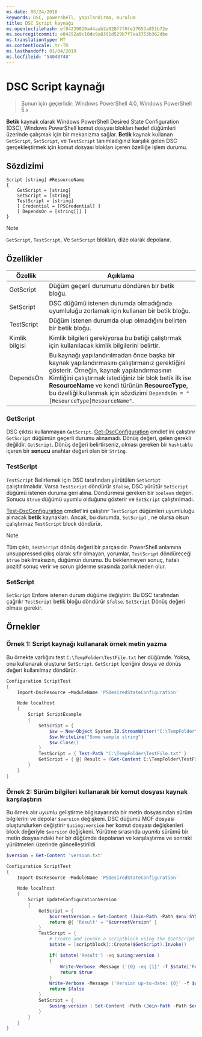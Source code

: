 ```yaml
---
ms.date: 08/24/2018
keywords: DSC, powershell, yapılandırma, Kurulum
title: DSC Script kaynağı
ms.openlocfilehash: ef84239820a44aab2a028f7f0fe17653a851b72e
ms.sourcegitcommit: e04292a9c10de9a8391d529b7f7aa3753b362dbe
ms.translationtype: MT
ms.contentlocale: tr-TR
ms.lasthandoff: 01/04/2019
ms.locfileid: "54048740"
---
```

# <a name="dsc-script-resource"></a>DSC Script kaynağı

> Şunun için geçerlidir: Windows PowerShell 4.0, Windows PowerShell 5.x

**Betik** kaynak olarak Windows PowerShell Desired State Configuration (DSC), Windows PowerShell komut dosyası blokları hedef düğümleri üzerinde çalışmak için bir mekanizma sağlar. **Betik** kaynak kullanan `GetScript`, `SetScript`, ve `TestScript` tanımladığınız karşılık gelen DSC gerçekleştirmek için komut dosyası blokları içeren özelliğe işlem durumu.

## <a name="syntax"></a>Sözdizimi

```
Script [string] #ResourceName
{
    GetScript = [string]
    SetScript = [string]
    TestScript = [string]
    [ Credential = [PSCredential] ]
    [ DependsOn = [string[]] ]
}
```

> [!NOTE]
> `GetScript`, `TestScript`, Ve `SetScript` blokları, dize olarak depolanır.

## <a name="properties"></a>Özellikler

|Özellik|Açıklama|
|--------|-----------|
|GetScript|Düğüm geçerli durumunu döndüren bir betik bloğu.|
|SetScript|DSC düğümü istenen durumda olmadığında uyumluluğu zorlamak için kullanan bir betik bloğu.|
|TestScript|Düğüm istenen durumda olup olmadığını belirten bir betik bloğu.|
|Kimlik bilgisi| Kimlik bilgileri gerekiyorsa bu betiği çalıştırmak için kullanılacak kimlik bilgilerini belirtir.|
|DependsOn| Bu kaynağı yapılandırılmadan önce başka bir kaynak yapılandırmasını çalıştırmanız gerektiğini gösterir. Örneğin, kaynak yapılandırmasının Kimliğini çalıştırmak istediğiniz bir blok betik ilk ise **ResourceName** ve kendi türünün **ResourceType**, bu özelliği kullanmak için sözdizimi `DependsOn = "[ResourceType]ResourceName"`.

### <a name="getscript"></a>GetScript

DSC çıktısı kullanmayan `GetScript`. [Get-DscConfiguration](/powershell/module/PSDesiredStateConfiguration/Get-DscConfiguration) cmdlet'ini çalıştırır `GetScript` düğümün geçerli durumu alınamadı. Dönüş değeri, gelen gerekli değildir. `GetScript`. Dönüş değeri belirtirseniz, olması gereken bir `hashtable` içeren bir **sonucu** anahtar değeri olan bir `String`.

### <a name="testscript"></a>TestScript

`TestScript` Belirlemek için DSC tarafından yürütülen `SetScript` çalıştırılmalıdır. Varsa `TestScript` döndürür `$false`, DSC yürütür `SetScript` düğümü istenen duruma geri alma. Döndürmesi gereken bir `boolean` değeri. Sonucu `$true` düğümü uyumlu olduğunu gösterir ve `SetScript` çalıştırılmadı.

[Test-DscConfiguration](/powershell/module/PSDesiredStateConfiguration/Test-DscConfiguration) cmdlet'ini çalıştırır `TestScript` düğümleri uyumluluğu alınacak **betik** kaynakları. Ancak, bu durumda, `SetScript` , ne olursa olsun çalıştırmaz `TestScript` block döndürür.

> [!NOTE]
> Tüm çıktı, `TestScript` dönüş değeri bir parçasıdır. PowerShell anlamına unsuppressed çıkış olarak sıfır olmayan, yorumlar, `TestScript` döndüreceği `$true` bakılmaksızın, düğümün durumu.
> Bu beklenmeyen sonuç, hatalı pozitif sonuç verir ve sorun giderme sırasında zorluk neden olur.

### <a name="setscript"></a>SetScript

`SetScript` Enfore istenen durum düğüme değiştirir. Bu DSC tarafından çağrılır `TestScript` betik bloğu döndürür `$false`. `SetScript` Dönüş değeri olması gerekir.

## <a name="examples"></a>Örnekler

### <a name="example-1-write-sample-text-using-a-script-resource"></a>Örnek 1: Script kaynağı kullanarak örnek metin yazma

Bu örnekte varlığını test `C:\TempFolder\TestFile.txt` her düğümde. Yoksa, onu kullanarak oluşturur `SetScript`. `GetScript` İçeriğini dosya ve dönüş değeri kullanılmaz döndürür.

```powershell
Configuration ScriptTest
{
    Import-DscResource –ModuleName 'PSDesiredStateConfiguration'

    Node localhost
    {
        Script ScriptExample
        {
            SetScript = {
                $sw = New-Object System.IO.StreamWriter("C:\TempFolder\TestFile.txt")
                $sw.WriteLine("Some sample string")
                $sw.Close()
            }
            TestScript = { Test-Path "C:\TempFolder\TestFile.txt" }
            GetScript = { @{ Result = (Get-Content C:\TempFolder\TestFile.txt) } }
        }
    }
}
```

### <a name="example-2-compare-version-information-using-a-script-resource"></a>Örnek 2: Sürüm bilgileri kullanarak bir komut dosyası kaynak karşılaştırın

Bu örnek alır *uyumlu* geliştirme bilgisayarında bir metin dosyasından sürüm bilgilerini ve depolar `$version` değişkeni. DSC düğümü MOF dosyası oluşturulurken değiştirir `$using:version` her komut dosyası değişkenleri block değeriyle `$version` değişkeni. Yürütme sırasında *uyumlu* sürümü bir metin dosyasındaki her bir düğümde depolanan ve karşılaştırma ve sonraki yürütmeleri üzerinde güncelleştirildi.

```powershell
$version = Get-Content 'version.txt'

Configuration ScriptTest
{
    Import-DscResource –ModuleName 'PSDesiredStateConfiguration'

    Node localhost
    {
        Script UpdateConfigurationVersion
        {
            GetScript = {
                $currentVersion = Get-Content (Join-Path -Path $env:SYSTEMDRIVE -ChildPath 'version.txt')
                return @{ 'Result' = "$currentVersion" }
            }
            TestScript = {
                # Create and invoke a scriptblock using the $GetScript automatic variable, which contains a string representation of the GetScript.
                $state = [scriptblock]::Create($GetScript).Invoke()

                if( $state['Result'] -eq $using:version )
                {
                    Write-Verbose -Message ('{0} -eq {1}' -f $state['Result'],$using:version)
                    return $true
                }
                Write-Verbose -Message ('Version up-to-date: {0}' -f $using:version)
                return $false
            }
            SetScript = {
                $using:version | Set-Content -Path (Join-Path -Path $env:SYSTEMDRIVE -ChildPath 'version.txt')
            }
        }
    }
}
```